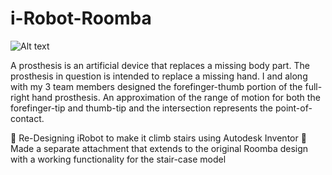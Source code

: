 # i-Robot-Roomba

![Alt text](/src/Components/Projects/romb.webp "Optional title")

A prosthesis is an artificial device that replaces a missing body part. The prosthesis in question is intended to replace a missing hand. I and along with my 3 team members designed the forefinger-thumb portion of the full-right hand prosthesis. An approximation of the range of motion for both the forefinger-tip and thumb-tip and the intersection represents the point-of-contact.

🌱 Re-Designing iRobot to make it climb stairs using Autodesk Inventor
👯 Made a separate attachment that extends to the original Roomba design with a working functionality for the stair-case model

